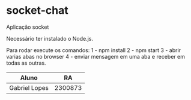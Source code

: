 # socket-chat

Aplicação socket

Necessário ter instalado o Node.js.

Para rodar execute os comandos:
1 - npm install
2 - npm start
3 - abrir varias abas no browser
4 - enviar mensagem em uma aba e receber em todas as outras.

| Aluno         | RA      |
| ------------- | ------- |
| Gabriel Lopes | 2300873 |
